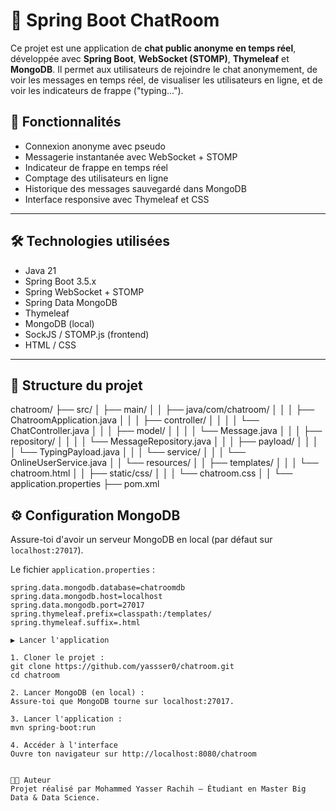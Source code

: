 # 💬 Spring Boot ChatRoom

Ce projet est une application de **chat public anonyme en temps réel**, développée avec **Spring Boot**, **WebSocket (STOMP)**, **Thymeleaf** et **MongoDB**. Il permet aux utilisateurs de rejoindre le chat anonymement, de voir les messages en temps réel, de visualiser les utilisateurs en ligne, et de voir les indicateurs de frappe ("typing...").

## 🚀 Fonctionnalités

- Connexion anonyme avec pseudo
- Messagerie instantanée avec WebSocket + STOMP
- Indicateur de frappe en temps réel
- Comptage des utilisateurs en ligne
- Historique des messages sauvegardé dans MongoDB
- Interface responsive avec Thymeleaf et CSS

---

## 🛠️ Technologies utilisées

- Java 21
- Spring Boot 3.5.x
- Spring WebSocket + STOMP
- Spring Data MongoDB
- Thymeleaf
- MongoDB (local)
- SockJS / STOMP.js (frontend)
- HTML / CSS

---

## 📁 Structure du projet

chatroom/
├── src/
│   ├── main/
│   │   ├── java/com/chatroom/
│   │   │   ├── ChatroomApplication.java
│   │   │   ├── controller/
│   │   │   │   └── ChatController.java
│   │   │   ├── model/
│   │   │   │   └── Message.java
│   │   │   ├── repository/
│   │   │   │   └── MessageRepository.java
│   │   │   ├── payload/
│   │   │   │   └── TypingPayload.java
│   │   │   └── service/
│   │   │       └── OnlineUserService.java
│   │   └── resources/
│   │       ├── templates/
│   │       │   └── chatroom.html
│   │       ├── static/css/
│   │       │   └── chatroom.css
│   │       └── application.properties
├── pom.xml



## ⚙️ Configuration MongoDB

Assure-toi d'avoir un serveur MongoDB en local (par défaut sur `localhost:27017`).

Le fichier `application.properties` :

```properties
spring.data.mongodb.database=chatroomdb
spring.data.mongodb.host=localhost
spring.data.mongodb.port=27017
spring.thymeleaf.prefix=classpath:/templates/
spring.thymeleaf.suffix=.html

▶️ Lancer l'application 

1. Cloner le projet : 
git clone https://github.com/yassser0/chatroom.git
cd chatroom

2. Lancer MongoDB (en local) : 
Assure-toi que MongoDB tourne sur localhost:27017.

3. Lancer l'application : 
mvn spring-boot:run 

4. Accéder à l'interface
Ouvre ton navigateur sur http://localhost:8080/chatroom


👨‍💻 Auteur
Projet réalisé par Mohammed Yasser Rachih – Étudiant en Master Big Data & Data Science.